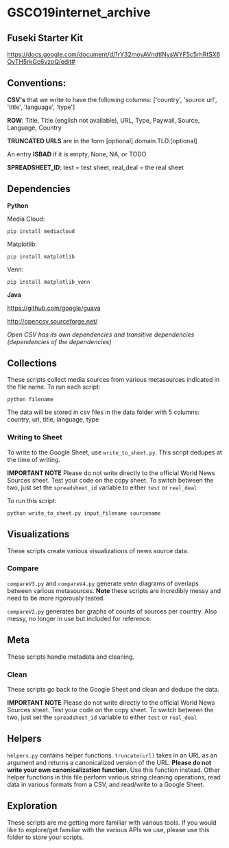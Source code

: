 # GSCO19internet_archive

## Fuseki Starter Kit

https://docs.google.com/document/d/1rY32moyAVndtINysWYF5c5rhRtSX6OyTH5rkGc6vzoQ/edit#

## Conventions:

**CSV's** that we write to have the following columns: ['country', 'source url', 'title', 'language', 'type']

**ROW**: Title, Title (english not available), URL, Type, Paywall, Source, Language, Country

**TRUNCATED URLS** are in the form [optional].domain.TLD.[optional]

An entry **ISBAD** if it is empty, None, NA, or TODO

**SPREADSHEET_ID**: test = test sheet, real_deal = the real sheet

## Dependencies

**Python**

Media Cloud:

``` pip install mediacloud ```

Matplotlib:

``` pip install matplotlib ```

Venn:

``` pip install matplotlib_venn ```

**Java**

https://github.com/google/guava

http://opencsv.sourceforge.net/

*Open CSV has its own dependencies and transitive dependencies (dependencies of the dependencies)*

## Collections

These scripts collect media sources from various metasources indicated in the
file name. To run each script:

``` python filename ```

The data will be stored in csv files in the data folder with 5 columns:
country, url, title, language, type

### Writing to Sheet

To write to the Google Sheet, use `write_to_sheet.py`. This script dedupes at the time of writing.

**IMPORTANT NOTE** Please do not write directly to the official World News Sources sheet. Test your code on the copy sheet. To switch between the two, just set the `spreadsheet_id` variable to either `test` or `real_deal`

To run this script:

```python write_to_sheet.py input_filename sourcename```

## Visualizations

These scripts create various visualizations of news source data.

### Compare

`compareV3.py` and `compareV4.py` generate venn diagrams of overlaps between various metasources. **Note** these scripts are incredibly messy and need to be more rigorously tested. 

`compareV2.py` generates bar graphs of counts of sources per country. Also messy, no longer in use but included for reference.

## Meta

These scripts handle metadata and cleaning.

### Clean

These scripts go back to the Google Sheet and clean and dedupe the data. 

**IMPORTANT NOTE** Please do not write directly to the official World News Sources sheet. Test your code on the copy sheet. To switch between the two, just set the `spreadsheet_id` variable to either `test` or `real_deal`

## Helpers

`helpers.py` contains helper functions. `truncate(url)` takes in an URL as an argument and returns a canonicalized version of the URL. **Please do not write your own canonicalization function.** Use this function instead. Other helper functions in this file perform various string cleaning operations, read data in various formats from a CSV, and read/write to a Google Sheet.

## Exploration

These scripts are me getting more familiar with various tools. If you would like to explore/get familiar with the various APIs we use, please use this folder to store your scripts.
